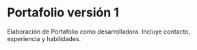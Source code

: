 # Portafolio versión 1

Elaboración de Portafolio como desarrolladora. Incluye contacto, experiencia y habilidades.
